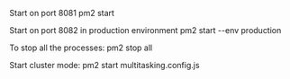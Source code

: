 Start on port 8081
pm2 start


Start on port 8082 in production environment
pm2 start --env production


To stop all the processes:
pm2 stop all

Start cluster mode:
pm2 start multitasking.config.js